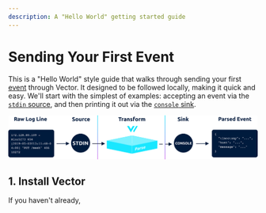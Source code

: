 ```yaml
---
description: A "Hello World" getting started guide
---
```


# Sending Your First Event

This is a "Hello World" style guide that walks through sending your first
[event][docs.event] through Vector. It designed to be followed locally,
making it quick and easy. We'll start with the simplest of examples: accepting
an event via the [`stdin` source][docs.stdin_source], and then printing it out
via the [`console` sink][docs.console_sink].

![](../../assets/getting-started-guide.svg)

## 1. Install Vector

If you haven't already,


[docs.console_sink]: ../../usage/configuration/sinks/console.md
[docs.event]: ../../about/data-model.md#event
[docs.stdin_source]: ../../usage/configuration/sources/stdin.md
